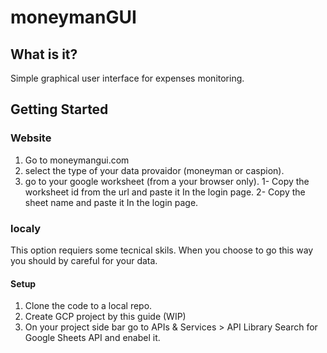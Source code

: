 # moneymanGUI

## What is it?
Simple graphical user interface for expenses monitoring.

## Getting Started
### Website

1. Go to moneymangui.com
2. select the type of your data provaidor (moneyman or caspion).
3. go to your google worksheet (from a your browser only).
1- Copy the worksheet id from the url and paste it In the login page.
2- Copy the sheet name and paste it In the login page.
  
 
### localy 
This option requiers some tecnical skils. When you choose to go this way you should by careful for your data.

#### Setup
1. Clone the code to a local repo.
2. Create GCP project by this guide (WIP)
3. On your project side bar go to APIs & Services > API Library Search for Google Sheets API and enabel it.


